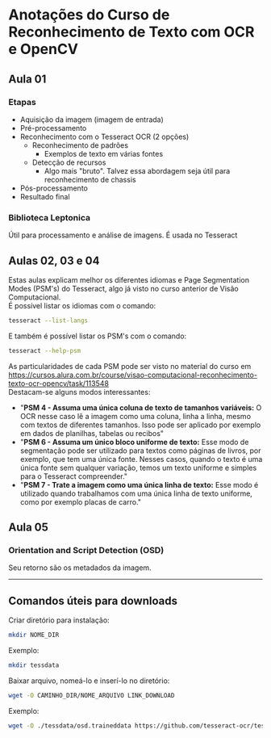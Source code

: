 # Anotações do Curso de Reconhecimento de Texto com OCR e OpenCV

## Aula 01

### Etapas

* Aquisição da imagem (imagem de entrada)
* Pré-processamento
* Reconhecimento com o Tesseract OCR (2 opções)
  * Reconhecimento de padrões
    * Exemplos de texto em várias fontes
  * Detecção de recursos
    * Algo mais "bruto". Talvez essa abordagem seja útil para reconhecimento de chassis
* Pós-processamento
* Resultado final

### Biblioteca Leptonica

Útil para processamento e análise de imagens. É usada no Tesseract

## Aulas 02, 03 e 04

Estas aulas explicam melhor os diferentes idiomas e Page Segmentation Modes (PSM's) do Tesseract, algo já visto no curso anterior de Visão Computacional.  
É possível listar os idiomas com o comando:

```bash
tesseract --list-langs
```

E também é possível listar os PSM's com o comando:

``` bash
tesseract --help-psm
```

As particularidades de cada PSM pode ser visto no material do curso em <https://cursos.alura.com.br/course/visao-computacional-reconhecimento-texto-ocr-opencv/task/113548>  
Destacam-se alguns modos interessantes:  

* "**PSM 4 - Assuma uma única coluna de texto de tamanhos variáveis:** O OCR nesse caso lê a imagem como uma coluna, linha a linha, mesmo com textos de diferentes tamanhos. Isso pode ser aplicado por exemplo em dados de planilhas, tabelas ou recibos"
* "**PSM 6 - Assuma um único bloco uniforme de texto:** Esse modo de segmentação pode ser utilizado para textos como páginas de livros, por exemplo, que tem uma única fonte. Nesses casos, quando o texto é uma única fonte sem qualquer variação, temos um texto uniforme e simples para o Tesseract compreender."
* "**PSM 7 - Trate a imagem como uma única linha de texto:** Esse modo é utilizado quando trabalhamos com uma única linha de texto uniforme, como por exemplo placas de carro."

## Aula 05

### Orientation and Script Detection (OSD)

Seu retorno são os metadados da imagem.

---

## Comandos úteis para downloads

Criar diretório para instalação:

```bash
mkdir NOME_DIR  
```

Exemplo:

```bash
mkdir tessdata  
```

Baixar arquivo, nomeá-lo e inserí-lo no diretório:

```bash
wget -O CAMINHO_DIR/NOME_ARQUIVO LINK_DOWNLOAD
```

Exemplo:

```bash  
wget -O ./tessdata/osd.traineddata https://github.com/tesseract-ocr/tessdata/raw/main/osd.traineddata
```

